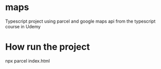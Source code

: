 # maps
Typescript project using parcel and google maps api from the typescript course in Udemy 

# How run the project
 npx parcel index.html
